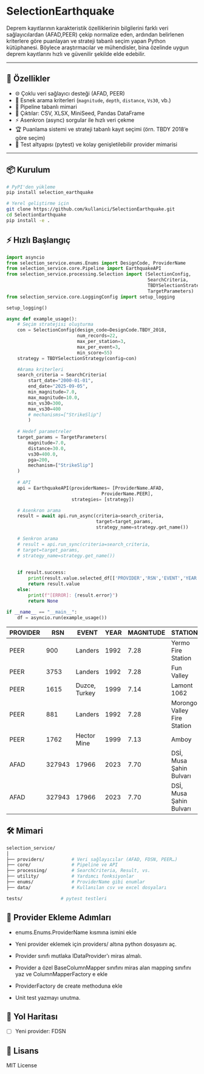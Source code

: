 # SelectionEarthquake

Deprem kayıtlarının karakteristik özelliklerinin bilgilerini farklı veri sağlayıcılardan (AFAD,PEER) çekip normalize eden, ardından belirlenen kriterlere göre puanlayan ve strateji tabanlı seçim yapan Python kütüphanesi.
Böylece araştırmacılar ve mühendisler, bina özelinde uygun deprem kayıtlarını hızlı ve güvenilir şekilde elde edebilir.

---

## 🚀 Özellikler

- 🌐 Çoklu veri sağlayıcı desteği (AFAD, PEER)
- 🔎 Esnek arama kriterleri (`magnitude`, `depth`, `distance`, `Vs30`, vb.)
- 🧩 Pipeline tabanlı mimari
- 📂 Çıktılar: CSV, XLSX, MiniSeed, Pandas DataFrame
- ⚡ Asenkron (async) sorgular ile hızlı veri çekme
- 🏆 Puanlama sistemi ve strateji tabanlı kayıt seçimi (örn. TBDY 2018’e göre seçim)
- 🧪 Test altyapısı (pytest) ve kolay genişletilebilir provider mimarisi

---

## 📦 Kurulum

```bash
# PyPI'den yükleme
pip install selection_earthquake

# Yerel geliştirme için
git clone https://github.com/kullanici/SelectionEarthquake.git
cd SelectionEarthquake
pip install -e .

```

## ⚡ Hızlı Başlangıç

```py
import asyncio
from selection_service.enums.Enums import DesignCode, ProviderName
from selection_service.core.Pipeline import EarthquakeAPI
from selection_service.processing.Selection import (SelectionConfig,
                                                    SearchCriteria,
                                                    TBDYSelectionStrategy,
                                                    TargetParameters)
from selection_service.core.LoggingConfig import setup_logging

setup_logging()

async def example_usage():
    # Seçim stratejisi oluşturma
    con = SelectionConfig(design_code=DesignCode.TBDY_2018,
                          num_records=22,
                          max_per_station=3,
                          max_per_event=3,
                          min_score=55)
    strategy = TBDYSelectionStrategy(config=con)

    #Arama kriterleri
    search_criteria = SearchCriteria(
        start_date="2000-01-01",
        end_date="2025-09-05",
        min_magnitude=7.0,
        max_magnitude=10.0,
        min_vs30=300,
        max_vs30=400
        # mechanisms=["StrikeSlip"]
        )
    
    # Hedef parametreler
    target_params = TargetParameters(
        magnitude=7.0,
        distance=30.0,
        vs30=400.0,
        pga=200,
        mechanism=["StrikeSlip"]
    )
    
    # API
    api = EarthquakeAPI(providerNames= [ProviderName.AFAD, 
                                   ProviderName.PEER],
                        strategies= [strategy])

    # Asenkron arama
    result = await api.run_async(criteria=search_criteria,
                                 target=target_params,
                                 strategy_name=strategy.get_name())
    
    # Senkron arama
    # result = api.run_sync(criteria=search_criteria,
    # target=target_params,
    # strategy_name=strategy.get_name())
    
    
    if result.success:
        print(result.value.selected_df[['PROVIDER','RSN','EVENT','YEAR','MAGNITUDE','STATION','VS30(m/s)','RRUP(km)','MECHANISM','PGA(cm2/sec)','PGV(cm/sec)','SCORE']].head(7))
        return result.value
    else:
        print(f"[ERROR]: {result.error}")
        return None
    
if __name__ == "__main__":
    df = asyncio.run(example_usage())
```

PROVIDER | RSN      | EVENT         | YEAR  | MAGNITUDE |           STATION            | VS30(m/s) | RRUP(km)   |  MECHANISM  | PGA(cm2/sec) | PGV(cm/sec) | SCORE  
---------|----------|---------------|------ |---------- |------------------------------|-----------|----------  | ----------- |-----------   |-----------  |-------------
PEER     |  900     |  Landers      |  1992 |    7.28   |  Yermo Fire Station          |    353.63 |  23.620000 |  StrikeSlip |  217.776277  |  40.263000  |  100.000000
PEER     |  3753    |  Landers      |  1992 |    7.28   |  Fun Valley                  |    388.63 |  25.020000 |  StrikeSlip |  206.125976  |  19.963000  |  100.000000
PEER     |  1615    |  Duzce, Turkey|  1999 |    7.14   |  Lamont 1062                 |    338.00 |  9.140000  |  StrikeSlip |  202.664229  |  14.630000  |  100.000000
PEER     |  881     |  Landers      |  1992 |    7.28   |  Morongo Valley Fire Station |    396.41 |  17.360000 |  StrikeSlip |  188.768206  |  24.317000  |  100.000000
PEER     |  1762    |  Hector Mine  |  1999 |    7.13   |  Amboy                       |    382.93 |  43.050000 |  StrikeSlip |  182.933249  |  23.776000  |  100.000000
AFAD     |  327943  |  17966        |  2023 |    7.70   |  DSİ, Musa Şahin Bulvarı     |    350.00 |  27.110381 |  StrikeSlip |  185.737903  |  29.642165  |  91.304348
AFAD     |  327943  |  17966        |  2023 |    7.70   |  DSİ, Musa Şahin Bulvarı     |    350.00 |  27.110381 |  StrikeSlip |  185.737903  |  29.642165  |  91.304348


## 🛠 Mimari

```bash
selection_service/
│
├── providers/          # Veri sağlayıcılar (AFAD, FDSN, PEER…)
├── core/               # Pipeline ve API
├── processing/         # SearchCriteria, Result, vs.
├── utility/            # Yardımcı fonksiyonlar
├── enums/              # ProviderName gibi enumlar
├── data/               # Kullanılan csv ve excel dosyaları

tests/              # pytest testleri

```

## 🤝 Provider Ekleme Adımları

- enums.Enums.ProviderName kısmına ismini ekle

- Yeni provider eklemek için providers/ altına python dosyasını aç.

- Provider sınıfı mutlaka IDataProvider'ı miras almalı.

- Provider a özel BaseColumnMapper sınıfını miras alan mapping sınıfını yaz ve ColumnMapperFactory e ekle

- ProviderFactory de create methoduna ekle

- Unit test yazmayı unutma.


## 📌 Yol Haritası

- [ ] Yeni provider: FDSN


## 📜 Lisans

MIT License
